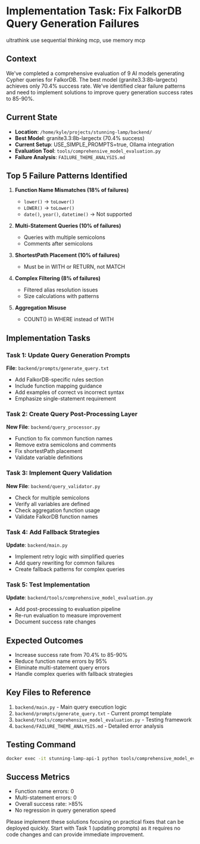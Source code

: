 # Implementation Task: Fix FalkorDB Query Generation Failures
ultrathink use sequential thinking mcp, use memory mcp                                            
## Context
We've completed a comprehensive evaluation of 9 AI models generating Cypher queries for FalkorDB. The best model (granite3.3:8b-largectx) achieves only 70.4% success rate. We've identified clear failure patterns and need to implement solutions to improve query generation success rates to 85-90%.

## Current State
- **Location**: `/home/kyle/projects/stunning-lamp/backend/`
- **Best Model**: granite3.3:8b-largectx (70.4% success)
- **Current Setup**: USE_SIMPLE_PROMPTS=true, Ollama integration
- **Evaluation Tool**: `tools/comprehensive_model_evaluation.py`
- **Failure Analysis**: `FAILURE_THEME_ANALYSIS.md`

## Top 5 Failure Patterns Identified

1. **Function Name Mismatches (18% of failures)**
   - `lower()` → `toLower()`
   - `LOWER()` → `toLower()`
   - `date()`, `year()`, `datetime()` → Not supported

2. **Multi-Statement Queries (10% of failures)**
   - Queries with multiple semicolons
   - Comments after semicolons

3. **ShortestPath Placement (10% of failures)**
   - Must be in WITH or RETURN, not MATCH

4. **Complex Filtering (8% of failures)**
   - Filtered alias resolution issues
   - Size calculations with patterns

5. **Aggregation Misuse**
   - COUNT() in WHERE instead of WITH

## Implementation Tasks

### Task 1: Update Query Generation Prompts
**File**: `backend/prompts/generate_query.txt`
- Add FalkorDB-specific rules section
- Include function mapping guidance
- Add examples of correct vs incorrect syntax
- Emphasize single-statement requirement

### Task 2: Create Query Post-Processing Layer
**New File**: `backend/query_processor.py`
- Function to fix common function names
- Remove extra semicolons and comments
- Fix shortestPath placement
- Validate variable definitions

### Task 3: Implement Query Validation
**New File**: `backend/query_validator.py`
- Check for multiple semicolons
- Verify all variables are defined
- Check aggregation function usage
- Validate FalkorDB function names

### Task 4: Add Fallback Strategies
**Update**: `backend/main.py`
- Implement retry logic with simplified queries
- Add query rewriting for common failures
- Create fallback patterns for complex queries

### Task 5: Test Implementation
**Update**: `backend/tools/comprehensive_model_evaluation.py`
- Add post-processing to evaluation pipeline
- Re-run evaluation to measure improvement
- Document success rate changes

## Expected Outcomes
- Increase success rate from 70.4% to 85-90%
- Reduce function name errors by 95%
- Eliminate multi-statement query errors
- Handle complex queries with fallback strategies

## Key Files to Reference
1. `backend/main.py` - Main query execution logic
2. `backend/prompts/generate_query.txt` - Current prompt template
3. `backend/tools/comprehensive_model_evaluation.py` - Testing framework
4. `backend/FAILURE_THEME_ANALYSIS.md` - Detailed error analysis

## Testing Command
```bash
docker exec -it stunning-lamp-api-1 python tools/comprehensive_model_evaluation.py
```

## Success Metrics
- Function name errors: 0
- Multi-statement errors: 0
- Overall success rate: >85%
- No regression in query generation speed

Please implement these solutions focusing on practical fixes that can be deployed quickly. Start with Task 1 (updating prompts) as it requires no code changes and can provide immediate improvement.